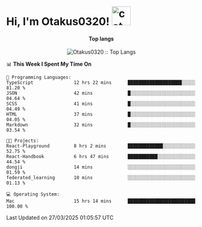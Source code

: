 <h1> Hi, I'm Otakus0320! <img src="https://media.giphy.com/media/mGcNjsfWAjY5AEZNw6/giphy.gif" width="50" alt="cat"></h1>

<h4 align="center">Top langs</h4>

<p align="center"><img src="https://github-readme-stats.vercel.app/api/top-langs/?username=Otakus0320&langs_count=10&theme=tokyonight&layout=compact&timestamp={{random_number}}" alt="Otakus0320 :: Top Langs" /></p>

<!--START_SECTION:waka-->
📊 **This Week I Spent My Time On** 

```text
💬 Programming Languages: 
TypeScript               12 hrs 22 mins      ████████████████████░░░░░   81.20 % 
JSON                     42 mins             █░░░░░░░░░░░░░░░░░░░░░░░░   04.64 % 
SCSS                     41 mins             █░░░░░░░░░░░░░░░░░░░░░░░░   04.49 % 
HTML                     37 mins             █░░░░░░░░░░░░░░░░░░░░░░░░   04.05 % 
Markdown                 32 mins             █░░░░░░░░░░░░░░░░░░░░░░░░   03.54 % 

🐱‍💻 Projects: 
React-Playground         8 hrs 2 mins        █████████████░░░░░░░░░░░░   52.75 % 
React-Handbook           6 hrs 47 mins       ███████████░░░░░░░░░░░░░░   44.54 % 
dongji                   14 mins             ░░░░░░░░░░░░░░░░░░░░░░░░░   01.59 % 
federated_learning       10 mins             ░░░░░░░░░░░░░░░░░░░░░░░░░   01.13 % 

💻 Operating System: 
Mac                      15 hrs 14 mins      █████████████████████████   100.00 % 
```


 Last Updated on 27/03/2025 01:05:57 UTC
<!--END_SECTION:waka-->
